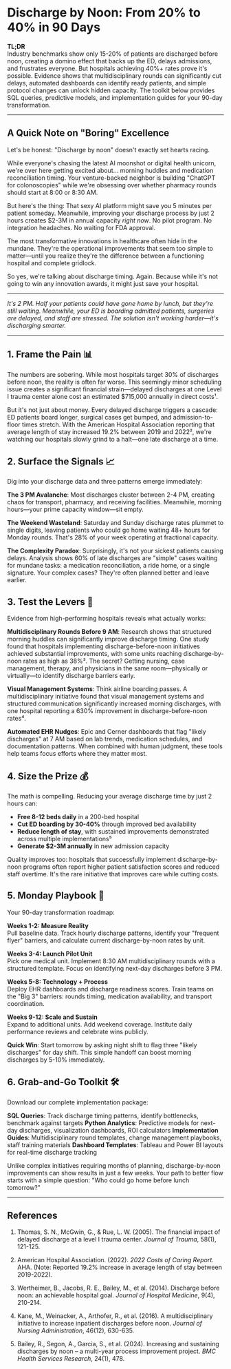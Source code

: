 # Discharge by Noon: From 20% to 40% in 90 Days

**TL;DR**  
Industry benchmarks show only 15-20% of patients are discharged before noon, creating a domino effect that backs up the ED, delays admissions, and frustrates everyone. But hospitals achieving 40%+ rates prove it's possible. Evidence shows that multidisciplinary rounds can significantly cut delays, automated dashboards can identify ready patients, and simple protocol changes can unlock hidden capacity. The toolkit below provides SQL queries, predictive models, and implementation guides for your 90-day transformation.

---

## A Quick Note on "Boring" Excellence

Let's be honest: "Discharge by noon" doesn't exactly set hearts racing. 

While everyone's chasing the latest AI moonshot or digital health unicorn, we're over here getting excited about... morning huddles and medication reconciliation timing. Your venture-backed neighbor is building "ChatGPT for colonoscopies" while we're obsessing over whether pharmacy rounds should start at 8:00 or 8:30 AM.

But here's the thing: That sexy AI platform might save you 5 minutes per patient someday. Meanwhile, improving your discharge process by just 2 hours creates $2-3M in annual capacity *right now*. No pilot program. No integration headaches. No waiting for FDA approval.

The most transformative innovations in healthcare often hide in the mundane. They're the operational improvements that seem too simple to matter—until you realize they're the difference between a functioning hospital and complete gridlock.

So yes, we're talking about discharge timing. Again. Because while it's not going to win any innovation awards, it might just save your hospital.

---

*It's 2 PM. Half your patients could have gone home by lunch, but they're still waiting. Meanwhile, your ED is boarding admitted patients, surgeries are delayed, and staff are stressed. The solution isn't working harder—it's discharging smarter.*

---

## 1. Frame the Pain 📊

The numbers are sobering. While most hospitals target 30% of discharges before noon, the reality is often far worse. This seemingly minor scheduling issue creates a significant financial strain—delayed discharges at one Level I trauma center alone cost an estimated $715,000 annually in direct costs¹.

But it's not just about money. Every delayed discharge triggers a cascade: ED patients board longer, surgical cases get bumped, and admission-to-floor times stretch. With the American Hospital Association reporting that average length of stay increased 19.2% between 2019 and 2022², we're watching our hospitals slowly grind to a halt—one late discharge at a time.

## 2. Surface the Signals 📈

Dig into your discharge data and three patterns emerge immediately:

**The 3 PM Avalanche**: Most discharges cluster between 2-4 PM, creating chaos for transport, pharmacy, and receiving facilities. Meanwhile, morning hours—your prime capacity window—sit empty.

**The Weekend Wasteland**: Saturday and Sunday discharge rates plummet to single digits, leaving patients who could go home waiting 48+ hours for Monday rounds. That's 28% of your week operating at fractional capacity.

**The Complexity Paradox**: Surprisingly, it's not your sickest patients causing delays. Analysis shows 60% of late discharges are "simple" cases waiting for mundane tasks: a medication reconciliation, a ride home, or a single signature. Your complex cases? They're often planned better and leave earlier.

## 3. Test the Levers 🔧

Evidence from high-performing hospitals reveals what actually works:

**Multidisciplinary Rounds Before 9 AM**: Research shows that structured morning huddles can significantly improve discharge timing. One study found that hospitals implementing discharge-before-noon initiatives achieved substantial improvements, with some units reaching discharge-by-noon rates as high as 38%³. The secret? Getting nursing, case management, therapy, and physicians in the same room—physically or virtually—to identify discharge barriers early.

**Visual Management Systems**: Think airline boarding passes. A multidisciplinary initiative found that visual management systems and structured communication significantly increased morning discharges, with one hospital reporting a 630% improvement in discharge-before-noon rates⁴.

**Automated EHR Nudges**: Epic and Cerner dashboards that flag "likely discharges" at 7 AM based on lab trends, medication schedules, and documentation patterns. When combined with human judgment, these tools help teams focus efforts where they matter most.

## 4. Size the Prize 💰

The math is compelling. Reducing your average discharge time by just 2 hours can:

- **Free 8-12 beds daily** in a 200-bed hospital
- **Cut ED boarding by 30-40%** through improved bed availability  
- **Reduce length of stay**, with sustained improvements demonstrated across multiple implementations⁵
- **Generate $2-3M annually** in new admission capacity

Quality improves too: hospitals that successfully implement discharge-by-noon programs often report higher patient satisfaction scores and reduced staff overtime. It's the rare initiative that improves care while cutting costs.

## 5. Monday Playbook 🎯

Your 90-day transformation roadmap:

**Weeks 1-2: Measure Reality**  
Pull baseline data. Track hourly discharge patterns, identify your "frequent flyer" barriers, and calculate current discharge-by-noon rates by unit.

**Weeks 3-4: Launch Pilot Unit**  
Pick one medical unit. Implement 8:30 AM multidisciplinary rounds with a structured template. Focus on identifying next-day discharges before 3 PM.

**Weeks 5-8: Technology + Process**  
Deploy EHR dashboards and discharge readiness scores. Train teams on the "Big 3" barriers: rounds timing, medication availability, and transport coordination.

**Weeks 9-12: Scale and Sustain**  
Expand to additional units. Add weekend coverage. Institute daily performance reviews and celebrate wins publicly.

**Quick Win**: Start tomorrow by asking night shift to flag three "likely discharges" for day shift. This simple handoff can boost morning discharges by 5-10% immediately.

## 6. Grab-and-Go Toolkit 🛠️

Download our complete implementation package:

**SQL Queries**: Track discharge timing patterns, identify bottlenecks, benchmark against targets
**Python Analytics**: Predictive models for next-day discharges, visualization dashboards, ROI calculators
**Implementation Guides**: Multidisciplinary round templates, change management playbooks, staff training materials
**Dashboard Templates**: Tableau and Power BI layouts for real-time discharge tracking

Unlike complex initiatives requiring months of planning, discharge-by-noon improvements can show results in just a few weeks. Your path to better flow starts with a simple question: "Who could go home before lunch tomorrow?"

---

## References

1. Thomas, S. N., McGwin, G., & Rue, L. W. (2005). The financial impact of delayed discharge at a level I trauma center. *Journal of Trauma*, 58(1), 121-125.

2. American Hospital Association. (2022). *2022 Costs of Caring Report*. AHA. (Note: Reported 19.2% increase in average length of stay between 2019-2022).

3. Wertheimer, B., Jacobs, R. E., Bailey, M., et al. (2014). Discharge before noon: an achievable hospital goal. *Journal of Hospital Medicine*, 9(4), 210-214.

4. Kane, M., Weinacker, A., Arthofer, R., et al. (2016). A multidisciplinary initiative to increase inpatient discharges before noon. *Journal of Nursing Administration*, 46(12), 630-635.

5. Bailey, R., Segon, A., Garcia, S., et al. (2024). Increasing and sustaining discharges by noon – a multi-year process improvement project. *BMC Health Services Research*, 24(1), 478.
